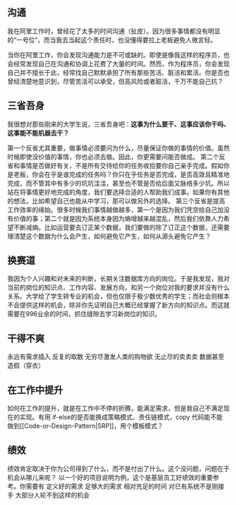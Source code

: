 ## 沟通
我在阿里工作时，曾经花了太多的时间沟通（扯皮）。因为很多事情都没有明显的“一号位”，而当我去当起这个责任时，也没懂得要拉上老板避免人微言轻。

当你在阿里工作，你会发现沟通能力是不可或缺的。即使是像我这样的程序员，也会经常发现自己在沟通和协调上花费了大量的时间。然而，作为程序员，你会发现自己并不擅长于此，经常找自己默默承担了所有那些苦活、脏活和累活。你是否也曾经清楚地意识到，尽管苦活可以承受，但高风险或者脏活，千万不能自己抗？

## 三省吾身
我很想对那些刚来的大学生说，三省吾身吧：**这事为什么要干、这事应该你干吗、这事能不能机器去干？**

第一个反省尤其重要，做事情必须要问为什么，尽量保证你做的事情的价值。虽然时候即使没价值的事情，你也必须去做。因此，你更需要问能否做成。
第二个反省和事情是否做好有关，不是所有交待给你的任务收拾要你自己亲手完成。假如你是老板，你会在乎是谁完成的任务吗？你只在乎任务是否完成，是否高效且精准地完成，而不管其中有多少的坑坑洼洼，甚至也不管是否给后面又脉络多少坑。所以站在将事情更好地完成的角度，我们要选择合适的人帮助我们成事。如果你有其他的想法，比如希望自己也能从中学习，那可以做另外的选择。
第三个反省是提高工作效率的缘始。很多时候我们事情越做越多，第一个是因为我们凭空给自己加没有价值的事；第二个就是因为系统本身因为熵增越来越混乱，然后我们依靠人力希望不断减熵。比如运营要去订正某个数据，我们要做的除了订正这个数据，还需要理清楚这个数据为什么会产生，如何避免它产生，如何从源头避免它产生？


## 换赛道
我因为个人兴趣和对未来的判断，长期关注数据库方向的岗位。于是我发现，我对当前的岗位的知识点、工作内容、发展方向，和另一个岗位对我的要求并没有什么关系。大学给了学生转专业的机会，但也仅限于极少数优秀的学生；而社会则根本不会提供这样的机会，除非你先证明自己大概已经掌握了新方向的知识点。而这就需要在996业余的时间，抓住缝隙去学习新岗位的知识。

## 干得不爽
永远有需求插入
反复的取数
无穷尽激发人类的购物欲
无止尽的卖卖卖
数据甚至造假（穿衣）

## 在工作中提升
如何在工作的提升，就是在工作中不停的折腾，能满足需求，但是我自己不满足现在的实现。有用 if-else的是否能换成策略模式、责任链模式，copy 代码能不能 做到[[Code-or-Design-Pattern|SRP]]，用个模板模式？
## 绩效
绩效肯定取决于你为公司得到了什么，而不是付出了什么。这个没问题，问题在于机会从哪儿来呢？
以一个好的项目说明为例，这个是基层员工好绩效的重要参考。你需要有
定义好的需求
足够大的需求
相对充足的时间
对已有系统不是刚接手
大部分人轮不到这样的机会